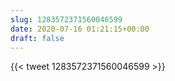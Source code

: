 ```yaml
---
slug: 1283572371560046599
date: 2020-07-16 01:21:15+00:00
draft: false
---
```


{{< tweet 1283572371560046599 >}}
